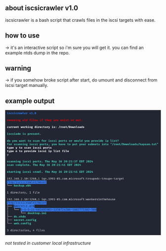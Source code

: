 ## about iscsicrawler v1.0
iscsicrawler is a bash script that crawls files in the iscsi targets with ease.

## how to use
-> it's an interactive script so i'm sure you will get it. you can find an example ntds dump in the repo.

## warning
-> if you somehow broke script after start, do umount and disconnect from iscsi target manually.

## example output
![](https://raw.githubusercontent.com/crosscutsaw/iscsicrawler/main/1111.PNG)

*not tested in customer local infrastructure*
